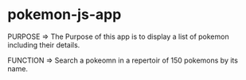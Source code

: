 # pokemon-js-app

PURPOSE => The Purpose of this app is to display a list of pokemon including their details. 

FUNCTION => Search a pokeomn in a repertoir of 150 pokemons by its name.

